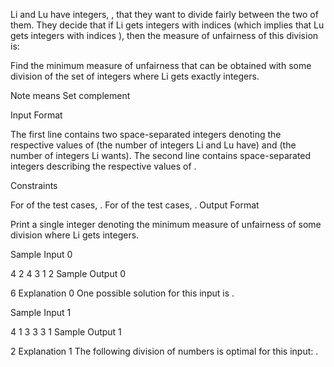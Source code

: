 Li and Lu have  integers, , that they want to divide fairly between the two of them. They decide that if Li gets integers with indices  (which implies that Lu gets integers with indices ), then the measure of unfairness of this division is:

Find the minimum measure of unfairness that can be obtained with some division of the set of integers where Li gets exactly  integers.

Note  means Set complement

Input Format

The first line contains two space-separated integers denoting the respective values of  (the number of integers Li and Lu have) and  (the number of integers Li wants).
The second line contains  space-separated integers describing the respective values of .

Constraints

For  of the test cases, .
For  of the test cases, .
Output Format

Print a single integer denoting the minimum measure of unfairness of some division where Li gets  integers.

Sample Input 0

4 2
4 3 1 2
Sample Output 0

 6
Explanation 0
One possible solution for this input is . 

Sample Input 1

4 1
3 3 3 1
Sample Output 1

2
Explanation 1
The following division of numbers is optimal for this input: .
